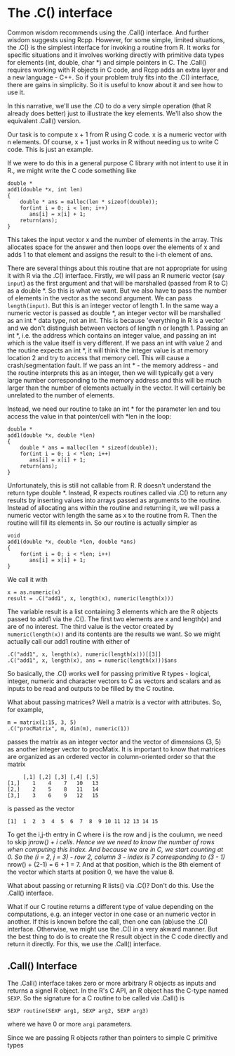 # The .C() interface

Common wisdom recommends using the .Call() interface.
And further wisdom suggests using Rcpp. However,
for some simple, limited situations, the .C() is the simplest
interface for invoking a routine from R.
It works for specific situations and it involves
working directly with primitive data types for elements (int, double, char *)
and simple pointers in C.
The .Call() requires working with R objects in C code, and Rcpp adds an extra layer
and a new language - C++. So if your problem truly fits into the .C() interface,
there are gains in simplicity. So it is useful to know about it and see how to use it.

In this narrative, we'll use the .C() to do a very simple operation (that R already does better)
just to illustrate the key elements. We'll also show the equivalent .Call() version.

Our task is to compute x + 1 from R using C code.  x is a numeric vector with n elements.
Of course, x + 1 just works in R without needing us to write C code. This is just an example.

If we were to do this in a general purpose C library with not intent to use it in R.,
we might write the C code something like
```
double *
add1(double *x, int len)
{
	double * ans = malloc(len * sizeof(double));
    for(int i = 0; i < len; i++) 
  	   ans[i] = x[i] + 1;
    return(ans);
}
```
This takes the input vector x and the number of elements in the array.
This allocates space for the answer and then loops over the elements of x and adds 1 to that element
and assigns the result to the i-th element of ans.

There are several things about this routine that are not appropriate for using it with R via the
.C() interface.
Firstly, we will pass an R numeric vector (say `input`) as the first argument and that will be marshalled (passed
from R to C) as a double *. So this is what we want. But we also have to pass the number of elements
in the vector as the second argument. We can pass `length(input)`. But this is an integer vector of
length 1. In the same way a numeric vector is passed as double *, an integer vector will be
marshalled
as an int * data type, not an int. This is because 'everything in R is a vector'  and we don't
distinguish between vectors of length n or length 1.
Passing an int *, i.e. the address which contains an integer value, and passing an int which is the
value itself is very different.  If we pass an int with value 2 and the routine expects an int *, it 
will think the integer value is at memory location 2 and try to access that memory cell. This will
cause a crash/segmentation fault.
If we pass an int * - the memory address - and the routine interprets this as an integer, then
we will typically get a very large number corresponding to the memory address and this will be much larger
than the number of elements actually in the vector. It will certainly be unrelated to the number of
elements.

Instead, we need our routine to take an int * for the parameter len
and tou access the value in that pointer/cell with *len in the loop:
```
double *
add1(double *x, double *len)
{
	double * ans = malloc(len * sizeof(double));
    for(int i = 0; i < *len; i++) 
  	   ans[i] = x[i] + 1;
    return(ans);
}
```


Unfortunately, this is still not callable from R. R doesn't understand the return type double *.
Instead, R expects routines called via .C() to return any results by inserting values into
arrays passed as arguments to the routine. <!-- rephrase -->
Instead of allocating ans within the routine and returning it, we will pass a numeric
vector with length the same as x to the routine from R.
Then the routine will fill its elements in. So our routine is actually simpler as
```
void
add1(double *x, double *len, double *ans)
{
    for(int i = 0; i < *len; i++) 
  	   ans[i] = x[i] + 1;
}
```
We call it with
```
x = as.numeric(x)
result = .C("add1", x, length(x), numeric(length(x)))
```
The variable result  is a list containing 3 elements which are the R objects
passed to add1 via the .C().  The first two elements  are x and length(x)
and are of no interest. The third value is the vector created by `numeric(length(x))`
and its contents are the results we want. So we might actually call our add1 routine
with either of
```
.C("add1", x, length(x), numeric(length(x)))[[3]]
.C("add1", x, length(x), ans = numeric(length(x)))$ans
```

So basically, the .C() works well for passing primitive R types - logical, integer, numeric
and character vectors to C as vectors and scalars and as inputs to be read and outputs to be filled
by the C routine.

What about passing matrices? Well a matrix is a vector with attributes. So, for example,
```
m = matrix(1:15, 3, 5)
.C("procMatrix", m, dim(m), numeric(1))
```
passes the matrix as an integer vector and the vector of dimensions  (3, 5) as another
integer vector to procMatix.
It is important to know that matrices are organized as an ordered vector in column-oriented order
so that the matrix
```
     [,1] [,2] [,3] [,4] [,5]
[1,]    1    4    7   10   13
[2,]    2    5    8   11   14
[3,]    3    6    9   12   15
```
is passed as the vector
``` 
[1]  1  2  3  4  5  6  7  8  9 10 11 12 13 14 15
```
To get the i,j-th entry in C where i is the row and j is the coulumn,
we need to skip j*nrow() + i cells.  Hence we we need to know the number
of rows when computing this index. And because we are in C, we start counting
at 0.  So the (i = 2, j = 3) - row 2, column 3 - index is 7 corresponding to
(3 - 1)* nrow() + (2-1) = 6 + 1 = 7. And at that position, which is the 8th element
of the vector which starts at position 0, we have the value 8.




What about passing or returning R lists() via .C()? Don't do this.
Use the .Call() interface.

What if our C routine returns a different type of value depending on
the computations, e.g. an integer vector in one case or an numeric vector
in another. If this is known before the call, then one can (ab)use the .C()
interface. Otherwise, we might use the .C() in a very akward manner. But the
best thing to do is to create the R result object in the C code directly
and return it directly. For this, we use the .Call() interface.

## .Call() Interface

The .Call() interface takes zero or more arbitrary R objects as inputs
and returns a signel R object.
In the R's C API, an R object has the C-type named `SEXP`.
So the signature for a C routine to be called via .Call()
is 
```
SEXP routine(SEXP arg1, SEXP arg2, SEXP arg3)
```
where we have 0 or more `argi` parameters.


Since we are passing R objects rather than pointers to simple C primitive types

